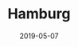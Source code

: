 ---
slug: "/travel/germany/hamburg"
date: "2019-05-07"
title: "Hamburg"
category: "travel"
image: '../../images/logo-dark-x.png'
type: "personal"
order: 2
---